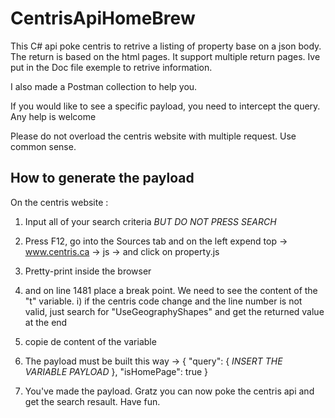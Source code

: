 # CentrisApiHomeBrew

This C# api poke centris to retrive a listing of property base on a json body.
The return is based on the html pages. It support multiple return pages.
Ive put in the Doc file exemple to retrive information.

I also made a Postman collection to help you.

If you would like to see a specific payload, you need to intercept the query.
Any help is welcome

Please do not overload the centris website with multiple request. Use common sense.

## How to generate the payload
On the centris website :
1) Input all of your search criteria *BUT DO NOT PRESS SEARCH*
2) Press F12, go into the Sources tab and on the left expend top -> www.centris.ca -> js -> and click on property.js
3) Pretty-print inside the browser
4) and on line 1481 place a break point. We need to see the content of the "t" variable.
  i) if the centris code change and the line number is not valid, just search for "UseGeographyShapes" and get the returned value at the end
5) copie de content of the variable
6) The payload must be built this way -> 
{
  "query": {
  *INSERT THE VARIABLE PAYLOAD*
  },
  "isHomePage": true
}

7) You've made the payload. Gratz you can now poke the centris api and get the search resault. Have fun.

